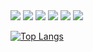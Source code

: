 
<img src="https://img.shields.io/badge/.NET-8b00ff?style=for-the-badge&logo=.net&logoColor=ЦВЕТ ЛОГОТИПА"/>
<img src="https://img.shields.io/badge/React-61DAFB?style=for-the-badge&logo=React&logoColor=000000"/>
<img src="https://img.shields.io/badge/Microsoft SQL Server-CC2927?style=for-the-badge&logo=/Microsoft SQL Server&logoColor=000000"/>
<img src="https://img.shields.io/badge/Create React App-61DAFB?style=for-the-badge&logo=Create React App&logoColor=000000"/>
<img src="https://img.shields.io/badge/HTML5-E34F26?style=for-the-badge&logo=HTML5&logoColor=000000"/>
<img src="https://img.shields.io/badge/CSS3-572B6?style=for-the-badge&logo=CSS3&logoColor=000000"/>

[![Top Langs](https://github-readme-stats-git-masterrstaa-rickstaa.vercel.app/api/top-langs/?username=NikitaSah18)](https://github.com/NikitaSah18)
